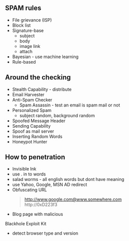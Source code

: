 SPAM rules
---
- File grievance (ISP)
- Block list
- Signature-base
  - subject
  - body
  - image link
  - attach
- Bayesian - use machine learning
- Rule-based



Around the checking
---
- Stealth Capability - distribute
- Email Harvester
- Anti-Spam Checker
  - Spam Assassin - test an email is spam mail or not
- Personalized Spam
  - subject random, background random
- Spoofed Message Header
- Sending Capability
- Spoof as mail server
- Inserting Random Words
- Honeypot Hunter


How to penetration
---
- Invisible Ink
- use . in to words
- salad worms - all english words but dont have meaning
- use Yahoo, Google, MSN AD redirect
- Obfuscating URL
  > http://www.google.com@www.somewhere.com  
  > http://0xD223f3
- Blog page with malicious


Blackhole Exploit Kit
- detect browser type and version
